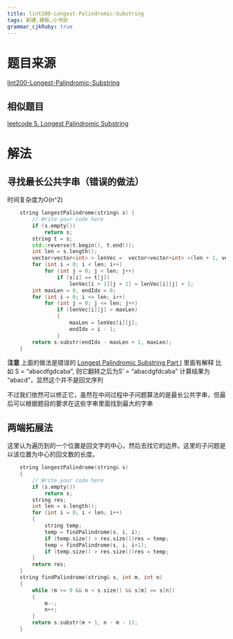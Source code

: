 ```yaml
---
title: lint200-Longest-Palindromic-Substring
tags: 新建,模板,小书匠
grammar_cjkRuby: true
---
```


# 题目来源 
[lint200-Longest-Palindromic-Substring](http://www.lintcode.com/en/problem/longest-palindromic-substring/)
## 相似题目

[leetcode 5. Longest Palindromic Substring](https://leetcode.com/problems/longest-palindromic-substring/)
# 解法 

## 寻找最长公共字串（错误的做法） 

时间复杂度为O(n^2)
```cpp
    string longestPalindrome(string& s) {
        // Write your code here
        if (s.empty())
            return s;
        string t = s;
        std::reverse(t.begin(), t.end());
        int len = s.length();
        vector<vector<int> > lenVec =  vector<vector<int> >(len + 1, vector<int>(len + 1, 0));
        for (int i = 0; i < len; i++)
            for (int j = 0; j < len; j++)
                if (s[i] == t[j])
                    lenVec[i + 1][j + 1] = lenVec[i][j] + 1;
        int maxLen = 0, endIdx = 0;
        for (int i = 0; i <= len; i++)
            for (int j = 0; j <= len; j++)
                if (lenVec[i][j] > maxLen)
                {
                    maxLen = lenVec[i][j];
                    endIdx = i - 1;
                }    
        return s.substr(endIdx - maxLen + 1, maxLen);                    
    }
```
**注意** 上面的做法是错误的 
[Longest Palindromic Substring Part I](http://articles.leetcode.com/longest-palindromic-substring-part-i)
里面有解释
比如 S = “abacdfgdcaba”, 则它翻转之后为S’ = “abacdgfdcaba”  计算结果为 “abacd”，显然这个并不是回文序列

不过我们依然可以修正它，虽然在中间过程中子问题算法的是最长公共字串，但最后可以根据题目的要求在这些字串里面找到最大的字串
## 两端拓展法
这里认为遍历到的一个位置是回文字的中心，然后去找它的边界。这里的子问题是以该位置为中心的回文数的长度。
```cpp
    string longestPalindrome(string& s) 
    {
        // Write your code here
        if (s.empty())
            return s;
        string res;
        int len = s.length();
        for (int i = 0; i < len; i++)
        {
            string temp;
            temp = findPalindrome(s, i, i);
            if (temp.size() > res.size())res = temp;
            temp = findPalindrome(s, i, i+1);
            if (temp.size() > res.size())res = temp;
        }
        return res;
    }
    string findPalindrome(string& s, int m, int n)
    {
        while (m >= 0 && n < s.size() && s[m] == s[n])
        {
            m--;
            n++;
        }
        return s.substr(m + 1, n - m - 1);
    }
```





